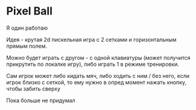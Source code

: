 # Pixel Ball

Я один работаю

Идея - крутая 2d пискельная игра с 2 сетками и горизонтальным прямым полем.

Можно будет играть с другом - с одной клавиатуры (может получится прикрутить по локалке игру),
либо играть 1 в режиме тренировки.

Сам игрок может либо кидать мяч, либо ходить с ним / без него, если игрок близко с сеткой, 
то ему нужно в опред момент нажать кнопку, чтобы забить сверху

Пока больше не придумал


